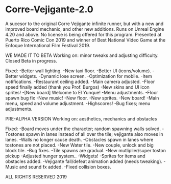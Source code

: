# Corre-Vejigante-2.0
A sucesor to the original Corre Vejigante infinite runner, but with a new and improved board mechanic, and other new additions. 
Runs on Unreal Engine 4.20 and above. No license is being offered for this program.
Presented at Puerto Rico Comic Con 2019 and winner of Best National Video Game at the Enfoque International Film Festival 2019.

WE MADE IT TO BETA
Working on: minor tweaks and adjusting difficulty.
Closed Beta in progress. 

Fixed:
-Better wall lighting.
-New taxi floor.
-Better UI (icons/volume).
-Better widgets.
-Dynamic lose screen.
-Optimization for mobile.
-Item notifications.
-Restaurant ceiling added.
-Main camera adjusted.
-Floor speed finally added (thank you Prof. Burgos)
-New skins and UI icon sprites!
-[New board] Welcome to El Yunque!
-Menu adjustments.
-Floor spawn bug fix
-New music!
-New floor.
-New sprites.
-New board!
-Main menu, speed and volume adjustment.
-Highscores!
-Bug fixes; menu adjustments.

PRE-ALPHA VERSION
Working on: aesthetics, mechanics and obstacles

Fixed: 
-Board moves under the character; random spawning walls solved.
-Tostones spawn in lanes instead of all over the tile; vejigante also moves in lanes.
-Walls no longer cause death.
-Obstacles spawn in lanes where tostones are not placed.
-New Water tile.
-New couple, unlock and big block tile.
-Bug fixes.
-Tile spawns are gradual.
-New mutliplier/super toston pickup
-Adjusted hunger system..
-Widgets!
-Sprites for items and obstacles added.
-Vejigante fall/defeat animation added (needs tweaking).
-Music and sound fx added.
-Fixed collision boxes.


ALL RIGHTS RESERVED 2019
